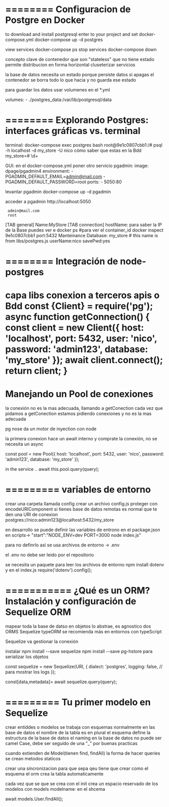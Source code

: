 ========
Configuracion de Postgre en Docker
========
to download and install postgresql
    enter to your project and set docker-compose.yml
    docker-compose up -d postgres

view services
    docker-compose ps
stop services
    docker-compose down

concepto clave de contenedor que son
 "stateless" que no tiene estado permite distribucion en forma horizontal cluseterizar servicios

 la  base de datos necesita un estado porque persiste datos
 si apagas el contenedor se borra todo lo que hacia y no guarda ese estado                                        

para guardar los datos usar volumenes en el *.yml

volumes:
      - ./postgres_data:/var/lib/postgresql/data

========
Explorando Postgres: interfaces gráficas vs. terminal
========
terminal:
   docker-compose exec postgres bash
   root@9e1c0807cbb1:/# psql -h localhost -d my_store -U nico
cómo saber que estas en la Bdd
my_store=# \d+

GUI:
    en el docker-compose.yml poner otro servicio
pgadmin:
    image: dpage/pgadmin4
    environment:
      - PGADMIN_DEFAULT_EMAIL=admin@mail.com
      - PGADMIN_DEFAULT_PASSWORD=root
    ports:
      - 5050:80
    
 levantar pgadmin 
    docker-compose up -d pgadmin

 acceder a pgadmin
     http://localhost:5050
     
     admin@mail.com
     root

[TAB general]
Name:MyStore
[TAB connection]
hostName:
    para saber la IP de la Base puedes ver e
    docker ps  #para ver el container_id
    docker inspect 9e1c0807cbb1
port:5432
Manteinance Database: my_store   # this name is from libs/postgres.js
userName:nico
savePwd:yes


========
Integración de node-postgres
========
capa libs conexion a terceros apis o Bdd
    const {Client} = require('pg');
    async function getConnection() {
    const client = new Client({
    host: 'localhost',
    port: 5432,
    user: 'nico',
    password: 'admin123',
    database: 'my_store'
    });
    await client.connect();
    return client; 
    }
============
Manejando un Pool de conexiones
============
la conexión no es la mas adecuada,
llamando a getConection cada vez que pidamos a getConection estamos pidiendo conexiones y no es la mas adecuada

pg nose da un motor de inyection con node

la primera conexion hace un await interno y comprate la conexión, no se necesita un async

const pool = new Pool({
  host: 'localhost',
  port: 5432,
  user: 'nico',
  password: 'admin123',
  database: 'my_store'
});

in the service
..
await this.pool.query(query);

=========
variables de entorno
=========
crear una carpeta llamada config
crear un archivo config.js
proteger con encodeURIComponent
si tienes base de datos remotas es normal que te den una URI de conexion
    postgres://nico:admin123@localhost:5432/my_store

en desarrollo se puede definir las variables de entrono en el package.json en scripts-> "start":"NODE_ENV=dev PORT=3000 node index.js"

para no definrlo así se usa archivos de entorno  -> .env

el .env no debe ser leido por el repositorio

se necesita un paquete para leer los archivos de entorno
npm install dotenv
y en el index.js
require('dotenv').config();

===========
¿Qué es un ORM? Instalación y configuración de Sequelize ORM
===========

mapear toda la base de datso en objetos
lo abstrae, es agnostico 
dos ORMS
Sequelize
typeORM  se recomienda más en entornos con typeScript

Sequelize va gestionar la conexión

instalar
npm install --save sequelize
npm install --save pg-hstore  para serializar los objetos

const sequelize = new Sequelize(URI, {
  dialect: 'postgres',
  logging: false, // para mostrar los logs
  }); 

const[data,metadata]= await sequelize.query(query);

=========
Tu primer modelo en Sequelize
========
crear entiddes o modelos
se trabaja con esquemas
normalmente en las base de datos el nombre de la tabla es en plural
el esquema define la estructura de la base de datos
el naming en la base de datos no puede ser camel Case, debe ser seguido de una "_" por buenas practicas

 cuando extienden de Model(tienen find, findAll) la forma de hacer queries
 se crean metodos staticos

 crear una sincronizacion
 para que sepa qeu tiene que crear como el esquema
el orm crea la tabla automaticamente

cada vez que se que se crea con el init
crea un espacio reservado de los modelos con models
modelname: en el shcema

await models.User.findAll();

